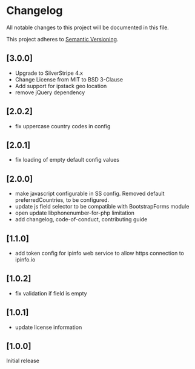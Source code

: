 # Changelog

All notable changes to this project will be documented in this file.

This project adheres to [Semantic Versioning](http://semver.org/).

## [3.0.0]

* Upgrade to SilverStripe 4.x
* Change License from MIT to BSD 3-Clause
* Add support for ipstack geo location
* remove jQuery dependency

## [2.0.2]

* fix uppercase country codes in config

## [2.0.1]

* fix loading of empty default config values

## [2.0.0]

* make javascript configurable in SS config. Removed default preferredCountries, to be configured.
* update js field selector to be compatible with BootstrapForms module
* open update libphonenumber-for-php limitation
* add changelog, code-of-conduct, contributing guide

## [1.1.0]

* add token config for ipinfo web service to allow https connection to ipinfo.io

## [1.0.2]

* fix validation if field is empty

## [1.0.1]

* update license information


## [1.0.0]

Initial release